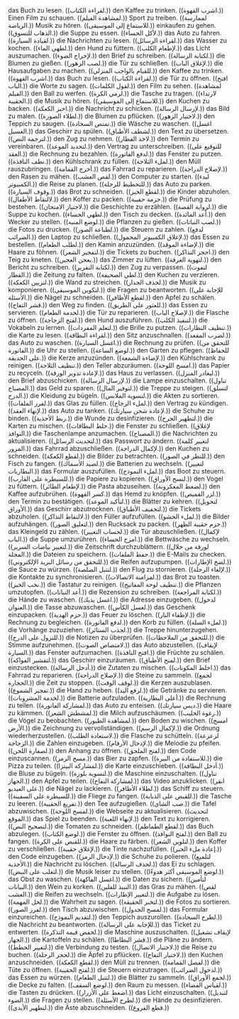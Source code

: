 das Buch zu lesen. ((لقراءة الكتاب.))
den Kaffee zu trinken. ((اشرب القهوة.))
Einen Film zu schauen. ((لمشاهدة الفيلم.))
Sport zu treiben. ((لممارسة الرياضة.))
Musik zu hören. ((للاستماع إلى الموسيقى.))
einkaufen zu gehen. ((الذهاب للتسوق.))
die Suppe zu essen. ((لأكل الحساء.))
das Auto zu fahren. ((لقيادة السيارة.))
die Nachrichten zu lesen. ((لقراءة الرسائل.))
das Wasser zu kochen. ((لطهي الماء.))
den Hund zu füttern. ((لإطعام الكلب.))
das Licht auszumachen. ((لإخراج الضوء.))
den Brief zu schreiben. ((لكتابة الرسالة.))
die Blumen zu gießen. ((لصب الزهور.))
die Tür zu schließen. ((لإغلاق الباب.))
die Hausaufgaben zu machen. ((للقيام بالواجب المنزلي.))
den Kaffee zu trinken. ((اشرب القهوة.))
das Buch zu lesen. ((لقراءة الكتاب.))
die Tür zu öffnen. ((افتح الباب.))
die Worte zu sagen. ((لقول الكلمات.))
den Film zu sehen. ((لمشاهدة الفيلم.))
den Ball zu werfen. ((لرمي الكرة.))
die Tasche zu tragen. ((لارتداء الحقيبة.))
die Musik zu hören. ((للاستماع إلى الموسيقى.))
den Kuchen zu backen. ((اخبز الكعكة.))
die Nachricht zu schicken. ((لإرسال الرسالة.))
das Bild zu malen. ((لطلاء الصورة.))
die Blumen zu pflücken. ((لاختيار الزهور.))
den Teppich zu saugen. ((تمتص السجادة.))
die Wäsche zu waschen. ((اغسل الغسيل.))
das Geschirr zu spülen. ((لشطف الأطباق.))
den Text zu übersetzen. ((لترجمة النص.))
den Zug zu nehmen. ((لاخذ القطار.))
den Termin zu vereinbaren. ((لتحديد الموعد.))
den Vertrag zu unterschreiben. ((للتوقيع على العقد.))
die Rechnung zu bezahlen. ((لدفع الفاتورة.))
das Fenster zu putzen. ((نظف النافذة.))
den Kühlschrank zu füllen. ((لملء الثلاجة.))
den Müll rauszubringen. ((أخرج القمامة.))
das Fahrrad zu reparieren. ((لإصلاح الدراجة.))
den Rasen zu mähen. ((لقص العشب.))
den Computer zu starten. ((لبدء الكمبيوتر.))
die Reise zu planen. ((للتخطيط للرحلة.))
das Auto zu parken. ((وقوف السيارة.))
das Brot zu schneiden. ((لقطع الخبز.))
die Kinder abzuholen. ((لالتقاط الأطفال.))
den Koffer zu packen. ((حزمة حقيبة.))
die Prüfung zu bestehen. ((لاجتياز الامتحان.))
die Geschichte zu erzählen. ((لرواية القصة.))
die Suppe zu kochen. ((لطهي الحساء.))
den Tisch zu decken. ((أعد المائدة.))
den Wecker zu stellen. ((لوضع المنبه.))
die Pflanzen zu gießen. ((لصب النباتات.))
die Fotos zu drucken. ((لطباعة الصور.))
die Steuern zu zahlen. ((لدفع الضرائب.))
den Laptop zu schließen. ((لإغلاق الكمبيوتر المحمول.))
das Essen zu bestellen. ((لطلب الطعام.))
den Kamin anzuzünden. ((لإضاءة الموقد.))
die Haare zu föhnen. ((لتفجير الشعر.))
die Tickets zu buchen. ((احجز التذاكر.))
den Teig zu kneten. ((يعجن العجين.))
das Zimmer zu lüften. ((لتهوية الغرفة.))
den Bericht zu schreiben. ((لكتابة التقرير.))
den Zug zu verpassen. ((لتفوت القطار.))
die Zeitung zu falten. ((لطي الصحيفة.))
den Kuchen zu verzieren. ((لتزيين الكعكة.))
die Wand zu streichen. ((لحذف الجدار.))
die Musik zu komponieren. ((لتكوين الموسيقى.))
die Fragen zu beantworten. ((للإجابة على الأسئلة.))
die Nägel zu schneiden. ((لقطع الأظافر.))
den Apfel zu schälen. ((قشر التفاح.))
den Weg zu finden. ((للعثور على الطريق.))
das Essen zu servieren. ((لخدمة الطعام.))
die Tür zu reparieren. ((لإصلاح الباب.))
die Flasche zu öffnen. ((لفتح الزجاجة.))
den Hund auszuführen. ((لتنفيذ الكلب.))
die Vokabeln zu lernen. ((لتعلم المفردات.))
die Brille zu putzen. ((تنظيف النظارات.))
die Karte zu lesen. ((لقراءة البطاقة.))
den Sitz anzuschnallen. ((لضرب المقعد.))
das Auto zu waschen. ((اغسل السيارة.))
die Rechnung zu prüfen. ((للتحقق من الفاتورة.))
die Uhr zu stellen. ((لوضع الساعة.))
den Garten zu pflegen. ((للحفاظ على الحديقة.))
die Kerze anzuzünden. ((لإضاءة الشمعة.))
den Kühlschrank zu reinigen. ((تنظيف الثلاجة.))
den Teller abzuräumen. ((امسح اللوحة.))
das Papier zu recyceln. ((لإعادة تدوير الورقة.))
das Haus zu verlassen. ((ليغادر المنزل.))
den Brief abzuschicken. ((لإرسال الرسالة.))
die Lampe einzuschalten. ((تناول المصباح.))
das Geld zu sparen. ((لتوفير المال.))
die Treppe zu steigen. ((لتسلق الدرج.))
die Kleidung zu bügeln. ((لتسوية الملابس.))
die Akten zu sortieren. ((لفرز الملفات.))
das Glas zu füllen. ((لملء الزجاج.))
den Vertrag zu kündigen. ((لإنهاء العقد.))
das Auto zu tanken. ((لإعادة شحن سيارتك.))
die Schuhe zu binden. ((ربط الأحذية.))
die Wunde zu desinfizieren. ((لتطهير الجرح.))
die Karten zu mischen. ((خلط البطاقات.))
die Fenster zu schließen. ((لإغلاق النوافذ.))
die Taschenlampe anzumachen. ((المصباح.))
die Nachrichten zu aktualisieren. ((لتحديث الرسائل.))
das Passwort zu ändern. ((لتغيير كلمة المرور.))
das Fahrrad abzuschließen. ((لإكمال الدراجة.))
den Kuchen zu schneiden. ((لقطع الكعكة.))
die Bilder zu betrachten. ((للنظر في الصور.))
den Fisch zu fangen. ((لصيد الأسماك.))
die Batterien zu wechseln. ((لتغيير البطاريات.))
das Formular auszufüllen. ((لملء النموذج.))
das Boot zu steuern. ((للسيطرة على القارب.))
die Papiere zu kopieren. ((لنسخ الأوراق.))
den Vogel zu füttern. ((لإطعام الطائر.))
die Pasta abzuseihen. ((لضغط المعكرونة.))
den Kaffee aufzubrühen. ((كسر القهوة.))
das Hemd zu knöpfen. ((لزر القميص.))
den Termin zu bestätigen. ((لتأكيد الموعد.))
die Blätter zu kehren. ((لتحويل الأوراق.))
das Geschirr abzutrocknen. ((لتجفيف الأطباق.))
die Tickets abzuholen. ((لالتقاط التذاكر.))
den Füller aufzufüllen. ((لملء الحشو.))
die Bilder aufzuhängen. ((لتعليق الصور.))
den Rucksack zu packen. ((حزم حقيبة الظهر.))
das Kleingeld zu zählen. ((لحساب التغيير.))
die Tür abzuschließen. ((لإكمال الباب.))
die Suppe umzurühren. ((امزج الحساء.))
die Bettwäsche zu wechseln. ((لتغيير بياضات السرير.))
die Zeitschrift durchzublättern. ((لورقة من خلال المجلة.))
die Dateien zu speichern. ((حفظ الملفات.))
die E-Mails zu checken. ((للتحقق من رسائل البريد الإلكتروني.))
die Reifen aufzupumpen. ((لضخ الإطارات.))
die Sauce zu würzen. ((لتتبل الصلصة.))
den Flug zu stornieren. ((لإلغاء الرحلة.))
die Kontakte zu synchronisieren. ((لمزامنة الاتصالات.))
das Brot zu toasten. ((نخب الخبز.))
die Tastatur zu reinigen. ((تنظيف لوحة المفاتيح.))
die Pflanzen umzutopfen. ((أعد النباتات.))
die Rezension zu schreiben. ((لكتابة المراجعة.))
die Hände zu waschen. ((اغسل يديك.))
die Adresse einzugeben. ((لدخول العنوان.))
die Tasse abzuwaschen. ((لغسل الكأس.))
das Geschenk einzupacken. ((حزم الهدية.))
das Feuer zu löschen. ((لإطفاء النار.))
die Rechnung zu begleichen. ((لدفع الفاتورة.))
den Korb zu füllen. ((لملء السلة.))
die Vorhänge zuzuziehen. ((لجذب الستائر.))
die Treppe hinunterzugehen. ((للنزول على الدرج.))
die Notizen zu überprüfen. ((للتحقق من الملاحظات.))
die Stimme aufzunehmen. ((لامتصاص الصوت.))
das Auto abzustellen. ((لإيقاف السيارة.))
das Fenster aufzumachen. ((افتح النافذة.))
die Früchte zu schälen. ((لتقشير الفواكه.))
das Geschirr einzuräumen. ((لمنح الأطباق.))
den Brief einzustecken. ((أدخل الرسالة.))
die Zutaten zu mischen. ((اخلط المكونات.))
das Fahrrad zu reparieren. ((لإصلاح الدراجة.))
die Steine zu sammeln. ((لجمع الحجارة.))
die Zeit zu stoppen. ((لوقف الوقت.))
die Kerzen auszublasen. ((تفجير الشموع.))
die Hand zu heben. ((لرفع اليد.))
die Getränke zu servieren. ((لخدمة المشروبات.))
die Batterie aufzuladen. ((أعلى البطارية.))
die Rechnung zu teilen. ((لمشاركة الفاتورة.))
das Auto zu enteisen. ((ديس سيارتك.))
die Haare zu kämmen. ((لمشطش الشعر.))
die Milch aufzuschäumen. ((رغوة الحليب.))
die Vögel zu beobachten. ((لمشاهدة الطيور.))
den Boden zu wischen. ((امسح الأرض.))
die Zeichnung zu vervollständigen. ((لإكمال الرسم.))
die Ordnung wiederherzustellen. ((لاستعادة الطلب.))
die Flasche zu schütteln. ((لزعزعة الزجاجة.))
die Zahlen einzugeben. ((لإدخال الأرقام.))
die Melodie zu pfeifen. ((لصفارة اللحن.))
den Anhang zu öffnen. ((لفتح الملحق.))
den Code einzuscannen. ((مسح الرمز.))
das Bier zu zapfen. ((للاستفادة من البيرة.))
die Pizza zu teilen. ((لمشاركة البيتزا.))
die Karte einzuschieben. ((أدخل البطاقة.))
die Bluse zu bügeln. ((لتسوية بلوزة.))
die Maschine einzuschalten. ((تناول الجهاز.))
den Apfel zu teilen. ((لمشاركة التفاح.))
das Video anzuklicken. ((انقر على الفيديو.))
die Nägel zu lackieren. ((لطلاء الأظافر.))
das Schiff zu steuern. ((للسيطرة على السفينة.))
die Fliege zu fangen. ((للقبض على الذبابة.))
die Tasche zu leeren. ((تفريغ الحقيبة.))
den Tee aufzugießen. ((صب الشاي.))
die Tafel abzuwischen. ((لمسح اللوحة.))
die Webseite zu aktualisieren. ((لتحديث الموقع.))
das Spiel zu beenden. ((لإنهاء اللعبة.))
den Text zu korrigieren. ((لتصحيح النص.))
die Tomaten zu schneiden. ((لقطع الطماطم.))
das Buch abzulegen. ((لوضع الكتاب.))
die Fenster zu öffnen. ((لفتح النوافذ.))
den Ball zu fangen. ((للقبض على الكرة.))
die Haare zu färben. ((لتلوين الشعر.))
den Koffer zu verschließen. ((لإغلاق حقيبة.))
die Tinte nachzufüllen. ((إعادة ملء الحبر.))
den Code einzugeben. ((لإدخال الرمز.))
die Schuhe zu polieren. ((لتلميع الأحذية.))
die Nachricht zu löschen. ((لحذف الرسالة.))
das Ei zu schlagen. ((لتغلب على البيض.))
die Musik leiser zu stellen. ((لوضع الموسيقى أكثر هدوءًا.))
das Obst zu waschen. ((اغسل الفاكهة.))
die Daten zu sichern. ((لتأمين البيانات.))
den Wein zu korken. ((النبيذ للفلين.))
das Gras zu mähen. ((لقص العشب.))
die Reifen zu wechseln. ((لتغيير الإطارات.))
die Aufgabe zu lösen. ((لحل المهمة.))
die Wahrheit zu sagen. ((لتخبر الحقيقة.))
die Fotos zu sortieren. ((لفرز الصور.))
den Tisch abzuwischen. ((لمسح الجدول.))
das Formular einzureichen. ((لتقديم النموذج.))
den Teppich auszurollen. ((لطرح السجادة.))
die Nachricht zu beantworten. ((للإجابة على الرسالة.))
das Ticket zu entwerten. ((لخفض قيمة التذكرة.))
die Maschine auszuschalten. ((لإيقاف تشغيل الجهاز.))
die Kartoffeln zu schälen. ((قشر البطاطا.))
die Pläne zu ändern. ((لتغيير الخطط.))
die Verbindung zu testen. ((لاختبار الاتصال.))
die Reise zu buchen. ((لحجز الرحلة.))
die Äpfel zu pflücken. ((لاختيار التفاح.))
den Kuchen anzuschneiden. ((لقطع الكعكة.))
den Müll zu trennen. ((لفصل القمامة.))
die Tüte zu öffnen. ((لفتح الحقيبة.))
die Steuern einzutragen. ((لدخول الضرائب.))
das Essen zu würzen. ((لتتبل الطعام.))
die Blätter zu sammeln. ((لجمع الأوراق.))
die Decke zu falten. ((لوضع السقف.))
den Raum zu messen. ((لقياس الفضاء.))
die Tasten zu drücken. ((اضغط على الأزرار.))
das Licht einzuschalten. ((لتبديل الضوء.))
die Fragen zu stellen. ((لطرح الأسئلة.))
die Hände zu desinfizieren. ((لتطهير الأيدي.))
die Äste abzuschneiden. ((قطع الفروع.))
